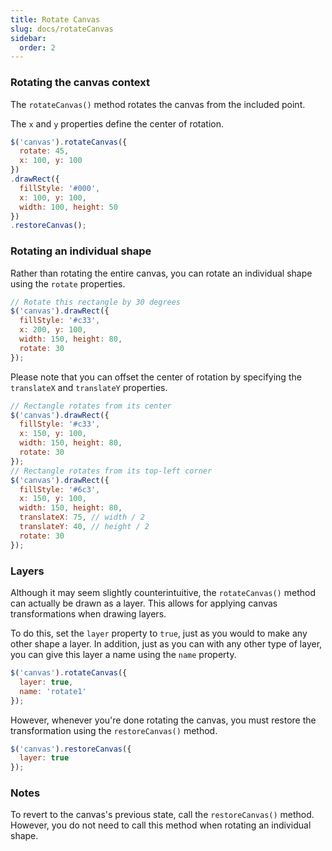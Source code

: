 ```yaml
---
title: Rotate Canvas
slug: docs/rotateCanvas
sidebar:
  order: 2
---
```


### Rotating the canvas context

The `rotateCanvas()` method rotates the canvas from the included point.

The `x` and `y` properties define the center of rotation.

```js
$('canvas').rotateCanvas({
  rotate: 45,
  x: 100, y: 100
})
.drawRect({
  fillStyle: '#000',
  x: 100, y: 100,
  width: 100, height: 50
})
.restoreCanvas();
```

### Rotating an individual shape

Rather than rotating the entire canvas, you can rotate an individual shape using the `rotate` properties.

```js
// Rotate this rectangle by 30 degrees
$('canvas').drawRect({
  fillStyle: '#c33',
  x: 200, y: 100,
  width: 150, height: 80,
  rotate: 30
});
```

Please note that you can offset the center of rotation by specifying the `translateX` and `translateY` properties.

```js
// Rectangle rotates from its center
$('canvas').drawRect({
  fillStyle: '#c33',
  x: 150, y: 100,
  width: 150, height: 80,
  rotate: 30
});
// Rectangle rotates from its top-left corner
$('canvas').drawRect({
  fillStyle: '#6c3',
  x: 150, y: 100,
  width: 150, height: 80,
  translateX: 75, // width / 2
  translateY: 40, // height / 2
  rotate: 30
});
```

### Layers

Although it may seem slightly counterintuitive, the `rotateCanvas()` method can actually be drawn as a layer. This allows for applying canvas transformations when drawing layers.

To do this, set the `layer` property to `true`, just as you would to make any other shape a layer. In addition, just as you can with any other type of layer, you can give this layer a name using the `name` property.

```js
$('canvas').rotateCanvas({
  layer: true,
  name: 'rotate1'
});
```

However, whenever you're done rotating the canvas, you must restore the transformation using the `restoreCanvas()` method.

```js
$('canvas').restoreCanvas({
  layer: true
});
```

### Notes

To revert to the canvas's previous state, call the `restoreCanvas()` method. However, you do not need to call this method when rotating an individual shape.
